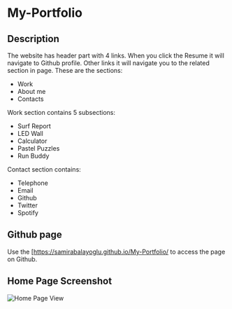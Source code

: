 # My-Portfolio

## Description

The website has header part with 4 links. When you click the Resume it will navigate to Github profile. Other links it will navigate you to the related section in page. These are the sections: 
- Work
- About me
- Contacts

Work section contains 5 subsections:
- Surf Report
- LED Wall
- Calculator
- Pastel Puzzles
- Run Buddy

Contact section contains:
- Telephone
- Email
- Github
- Twitter
- Spotify

## Github page
Use the [https://samirabalayoglu.github.io/My-Portfolio/ to access the page on Github.

## Home Page Screenshot

![Home Page View](screenshots/home.png)
